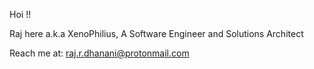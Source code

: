 Hoi !!

Raj here a.k.a XenoPhilius,
A Software Engineer and Solutions Architect

Reach me at: raj.r.dhanani@protonmail.com
